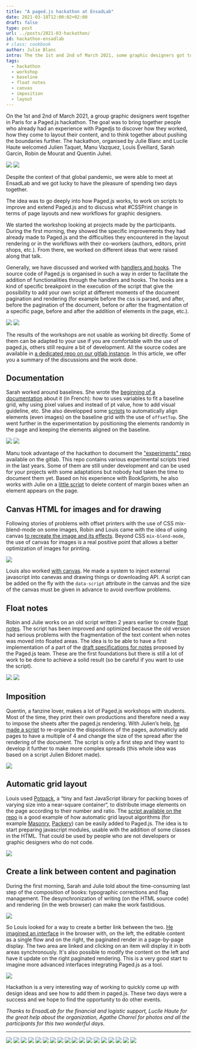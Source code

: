 ```yaml
---
title: "A paged.js hackathon at EnsadLab"
date: 2021-03-18T12:00:02+02:00
draft: false
type: post
url: ../posts/2021-03-hackathon/
id: hackathon-ensadlab
# class: cookbook
author: Julie Blanc
intro: The the 1st and 2nd of March 2021, some graphic designers got together for a Paged.js hackathon in Paris.
tags:
  - hackathon
  - workshop
  - baseline
  - float notes
  - canvas
  - imposition
  - layout
---
```




On the 1st and 2nd of March 2021, a group graphic designers went together in Paris for a Paged.js hackathon. The goal was to bring together people who already had an experience with Pagedjs to discover how they worked, how they come to layout their content, and to think together about pushing the boundaries further. The hackathon, organised by Julie Blanc and Lucile Haute welcomed Julien Taquet, Manu Vazquez, Louis Éveillard, Sarah Garcin, Robin de Mourat and Quentin Juhel. 

![](img/9J1A5482_retouch.jpg)
![](img/9J1A5333_retouch.jpg)

Despite the context of that global pandemic, we were able to meet at EnsadLab and we got lucky to have the pleasure of spending two days together. 

The idea was to go deeply into how Paged.js works, to work on scripts to improve and extend Paged.js and to discuss what #CSSPrint change in terms of page layouts and new workflows for graphic designers.

We started the workshop looking at projects made by the participants. During the first morning, they showed the specific improvements they had already made to Paged.js and the difficulties they encountered in the layout rendering or in the workflows with their co-workers (authors, editors, print shops, etc.). From there, we worked on different ideas that were raised along that talk.

Generally, we have discussed and worked with [handlers and hooks](https://www.pagedjs.org/documentation/11-hooks/). The source code of Paged.js is organised in such a way in order to facilitate the addition of functionalities through the handlers and hooks. The hooks are a kind of specific breakpoint in the execution of the script that give the possibility to add your own script at different moments of the document pagination and rendering (for example before the css is parsed, and after, before the pagination of the document, before or after the fragmentation of a specific page, before and after the addition of elements in the page, etc.).

![](img/9J1A5203_retouch.jpg)
![](img/9J1A5476_retouch.jpg)


The results of the workshops are not usable as working bit directly. Some of them can be adapted to your use if you are comfortable with the use of paged.js, others still require a bit of development. All the source codes are available in [a dedicated repo on our gitlab instance](https://gitlab.pagedmedia.org/julientaq/hackathon-mars-2021). In this article, we offer you a summary of the discussions and the work done.



## Documentation

Sarah worked around baselines. She wrote the [beginning of a documentation](https://gitlab.pagedmedia.org/julientaq/hackathon-mars-2021/blob/master/baseline-experiment_sarah/baseline-documentation.md) about it (in French): how to uses variables to fit a baseline grid, why using pixel values and instead of pt value, how to add visual guideline, etc. She also developped some [scripts](https://gitlab.pagedmedia.org/julientaq/hackathon-mars-2021/tree/master/baseline-experiment_sarah) to automatically align elements (even images) on the baseline grid with the use of `offsetTop`. She went further in the experimentation by positioning the elements randomly in the page and keeping the elements aligned on the baseline.

![](img/9J1A5322_retouch.jpg)
![](img/baseline.png)

Manu took advantage of the hackathon to document the ["experiments" repo](https://gitlab.pagedmedia.org/tools/experiments) available on the gitlab. This repo contains various experimental scripts tried in the last years. Some of them are still under development and can be used for your projects with some adaptations but nobody had taken the time to document them yet. Based on his experience with BookSprints, he also works with Julie on a [little script](https://gitlab.pagedmedia.org/julientaq/hackathon-mars-2021/tree/master/delete-margin-content_manu) to delete content of margin boxes when an element appears on the page.



## Canvas HTML for images and for drawing

Following stories of problems with offset printers with the use of CSS mix-blend-mode on some images, Robin and Louis came with the idea of using canvas [to recreate the image and its effects](https://gitlab.pagedmedia.org/julientaq/hackathon-mars-2021/tree/master/blend-modes). Beyond CSS `mix-blend-mode`, the use of canvas for images is a real positive point that allows a better optimization of images for printing. 

![](img/9J1A5636_retouch.jpg)

Louis also worked [with canvas](https://gitlab.pagedmedia.org/julientaq/hackathon-mars-2021/tree/master/canvas_embedding-louis). He made a system to inject external javascript into canevas and drawing things or downloading API. A script can be added on the fly with the `data-script` attribute in the canvas and the size of the canvas must be given in advance to avoid overflow problems.



## Float notes

Robin and Julie works on an old script written 2 years earlier to create [float notes](https://gitlab.pagedmedia.org/julientaq/hackathon-mars-2021/tree/master/notes-float). The script has been improved and optimized because the old version had serious problems with the fragmentation of the text content when notes was moved into floated areas. The idea is to be able to have a first implementation of a part of the [draft specifications for notes](https://github.com/w3c/css-print/issues/3) proposed by the Paged.js team. These are the first foundations but there is still a lot of work to be done to achieve a solid result (so be careful if you want to use the script). 

![](img/9J1A5473_retouch.jpg)
![](img/float-notes.png)



## Imposition

Quentin, a fanzine lover, makes a lot of Paged.js workshops with students. Most of the time, they print their own productions and therefore need a way to impose the sheets after the paged.js rendering. With Julien’s help, [he made a script](https://gitlab.pagedmedia.org/julientaq/hackathon-mars-2021/tree/master/imposition_quentin_juhel) to re-organize the dispositions of the pages, automaticly add pages to have a multiple of 4 and change the size of the spread after the rendering of the document. The script is only a first step and they want to develop it further to make more complex spreads (this whole idea was based on a script Julien Bidoret made).

![](img/9J1A5506_retouch.jpg)

 

## Automatic grid layout

Louis used [Potpack](https://mapbox.github.io/potpack/), a “tiny and fast JavaScript library for packing boxes of varying size into a near-square container“, to distribute image elements on the page according to their number and ratio. The [script available on the repo](https://gitlab.pagedmedia.org/julientaq/hackathon-mars-2021/tree/master/auto_layout_images-louis) is a good example of how automatic grid layout algorithms (for example [Masonry](https://masonry.desandro.com/), [Packery](https://packery.metafizzy.co/)) can be easily added to Paged.js. The idea is to start preparing javascript modules, usable with the addition of some classes in the HTML. That could be used by people who are not developers or graphic designers who do not code. 


![](img/9J1A5002_retouch.jpg)

## Create a link between content and pagination

During the first morning, Sarah and Julie told about the time-consuming last step of the composition of books: typographic corrections and flag management. The desynchronization of writing (on the HTML source code) and rendering (in the web browser) can make the work fastidious.

![](img/paged-editor.png)

So Louis looked for a way to create a better link between the two. [He imagined an interface](https://gitlab.pagedmedia.org/julientaq/hackathon-mars-2021/tree/master/paged_editor-louis) in the browser with, on the left, the editable content as a single flow and on the right, the paginated render in a page-by-page display. The two area are linked and clicking on an item will display it in both areas synchronously. It's also possible to modify the content on the left and have it update on the right paginated rendering. This is a very good start to imagine more advanced interfaces integrating Paged.js as a tool. 

![](img/montage-1.png)

Hackathon is a very interesting way of working to quickly come up with design ideas and see how to add them in paged.js. These two days were a success and we hope to find the opportunity to do other events.

*Thanks to EnsadLab for the financial and logistic support, Lucile Haute for the great help about the organization, Agathe Charrel for photos and all the participants for this two wonderful days.*

<hr>

![](img/9J1A5546_retouch.jpg)
![](img/9J1A5566_retouch.jpg)
![](img/9J1A5614_retouch.jpg)
![](img/9J1A5465_retouch.jpg)
![](img/9J1A5511_retouch.jpg)
![](img/9J1A5115_retouch.jpg)
![](img/9J1A5299_retouch.jpg)
![](img/9J1A5370_retouch.jpg)
![](img/9J1A5382_retouch.jpg)
![](img/9J1A5157_retouch.jpg)
![](img/9J1A5257_retouch.jpg)
![](img/9J1A5303_retouch.jpg)
![](img/9J1A5390_retouch.jpg)
![](img/9J1A5419_retouch.jpg)
![](img/9J1A5430_retouch.jpg)
![](img/9J1A5537_retouch.jpg)
![](img/9J1A5539_retouch.jpg)
![](img/9J1A5716_retouch.jpg)